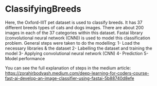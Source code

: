 # ClassifyingBreeds
Here, the Oxford-IIIT pet dataset is used to classify breeds. It has 37 different breeds types of cats and dogs images. There are about 200 images in each of the 37 categories within this dataset. Fastai library (convolutional neural network (CNN)) is used to model this classification problem. General steps were taken to do the modelling:
1- Load the necessary libraries & the dataset
2- Labelling the dataset and training the model
3- Applying convolutional neural network (CNN)
4- Prediction
5- Model performance 

You can see the full explanation of steps in the medium article: https://zorahirbodvash.medium.com/deep-learning-for-coders-course-fast-ai-develop-an-image-classifier-using-fastai-5b88740d8efe 


